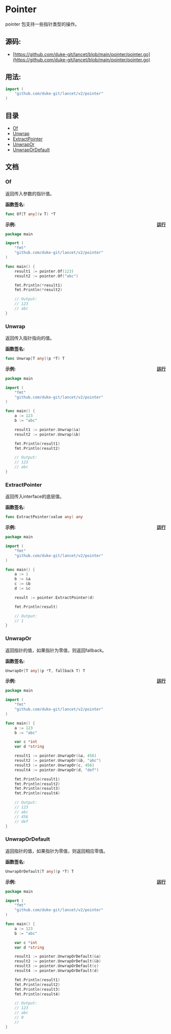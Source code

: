 # Pointer

pointer 包支持一些指针类型的操作。

<div STYLE="page-break-after: always;"></div>

## 源码:

-   [https://github.com/duke-git/lancet/blob/main/pointer/pointer.go](https://github.com/duke-git/lancet/blob/main/pointer/pointer.go)

<div STYLE="page-break-after: always;"></div>

## 用法:

```go
import (
    "github.com/duke-git/lancet/v2/pointer"
)
```

<div STYLE="page-break-after: always;"></div>

## 目录

-   [Of](#Of)
-   [Unwrap](#Unwrap)
-   [ExtractPointer](#ExtractPointer)
-   [UnwrapOr](#UnwrapOr)
-   [UnwrapOrDefault](#UnwrapOrDefault)

<div STYLE="page-break-after: always;"></div>

## 文档

### <span id="Of">Of</span>

<p>返回传入参数的指针值。</p>

<b>函数签名:</b>

```go
func Of[T any](v T) *T
```

<b>示例:<span style="float:right;display:inline-block;">[运行](https://go.dev/play/p/HFd70x4DrMj)</span></b>

```go
package main

import (
    "fmt"
    "github.com/duke-git/lancet/v2/pointer"
)

func main() {
    result1 := pointer.Of(123)
    result2 := pointer.Of("abc")

    fmt.Println(*result1)
    fmt.Println(*result2)

    // Output:
    // 123
    // abc
}
```

### <span id="Unwrap">Unwrap</span>

<p>返回传入指针指向的值。</p>

<b>函数签名:</b>

```go
func Unwrap[T any](p *T) T
```

<b>示例:<span style="float:right;display:inline-block;">[运行](https://go.dev/play/p/cgeu3g7cjWb)</span></b>

```go
package main

import (
    "fmt"
    "github.com/duke-git/lancet/v2/pointer"
)

func main() {
    a := 123
    b := "abc"

    result1 := pointer.Unwrap(&a)
    result2 := pointer.Unwrap(&b)

    fmt.Println(result1)
    fmt.Println(result2)

    // Output:
    // 123
    // abc
}
```

### <span id="ExtractPointer">ExtractPointer</span>

<p>返回传入interface的底层值。</p>

<b>函数签名:</b>

```go
func ExtractPointer(value any) any
```

<b>示例:<span style="float:right;display:inline-block;">[运行](https://go.dev/play/p/D7HFjeWU2ZP)</span></b>

```go
package main

import (
    "fmt"
    "github.com/duke-git/lancet/v2/pointer"
)

func main() {
    a := 1
    b := &a
    c := &b
    d := &c

    result := pointer.ExtractPointer(d)

    fmt.Println(result)

    // Output:
    // 1
}
```

### <span id="UnwrapOr">UnwrapOr</span>

<p>返回指针的值，如果指针为零值，则返回fallback。</p>

<b>函数签名:</b>

```go
UnwrapOr[T any](p *T, fallback T) T
```

<b>示例:<span style="float:right;display:inline-block;">[运行](https://go.dev/play/p/mmNaLC38W8C)</span></b>

```go
package main

import (
    "fmt"
    "github.com/duke-git/lancet/v2/pointer"
)

func main() {
	a := 123
	b := "abc"

	var c *int
	var d *string

	result1 := pointer.UnwrapOr(&a, 456)
	result2 := pointer.UnwrapOr(&b, "abc")
	result3 := pointer.UnwrapOr(c, 456)
	result4 := pointer.UnwrapOr(d, "def")

	fmt.Println(result1)
	fmt.Println(result2)
	fmt.Println(result3)
	fmt.Println(result4)

	// Output:
	// 123
	// abc
	// 456
	// def
}
```

### <span id="UnwrapOrDefault">UnwrapOrDefault</span>

<p>返回指针的值，如果指针为零值，则返回相应零值。</p>

<b>函数签名:</b>

```go
UnwrapOrDefault[T any](p *T) T
```

<b>示例:<span style="float:right;display:inline-block;">[运行](https://go.dev/play/p/ZnGIHf8_o4E)</span></b>

```go
package main

import (
    "fmt"
    "github.com/duke-git/lancet/v2/pointer"
)

func main() {
	a := 123
	b := "abc"

	var c *int
	var d *string

	result1 := pointer.UnwrapOrDefault(&a)
	result2 := pointer.UnwrapOrDefault(&b)
	result3 := pointer.UnwrapOrDefault(c)
	result4 := pointer.UnwrapOrDefault(d)

	fmt.Println(result1)
	fmt.Println(result2)
	fmt.Println(result3)
	fmt.Println(result4)

	// Output:
	// 123
	// abc
	// 0
	//
}
```
